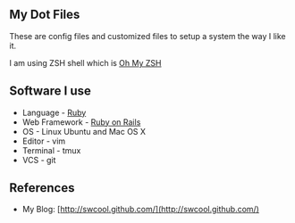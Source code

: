 ## My Dot Files

These are config files and customized files to setup a system the way I like it. 

I am using ZSH shell which is [Oh My ZSH](https://github.com/robbyrussell/oh-my-zsh)

## Software I use

  * Language - [Ruby][1]
  * Web Framework - [Ruby on Rails][2]
  * OS - Linux Ubuntu and Mac OS X
  * Editor - vim
  * Terminal - tmux
  * VCS - git

## References

  * My Blog: [http://swcool.github.com/](http://swcool.github.com/)
  
[1]: https://github.com/ruby/ruby
[2]: https://github.com/rails/rails




